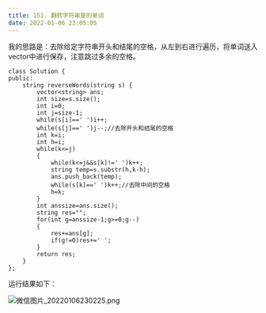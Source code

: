 ```yaml
---
title: 151. 翻转字符串里的单词
date: 2022-01-06 23:05:05
---
```

我的思路是：去除给定字符串开头和结尾的空格，从左到右进行遍历，将单词送入vector中进行保存，注意跳过多余的空格。

```
class Solution {
public:
    string reverseWords(string s) {
        vector<string> ans;
        int size=s.size();
        int i=0;
        int j=size-1;
        while(s[i]==' ')i++;
        while(s[j]==' ')j--;//去除开头和结尾的空格
        int k=i;
        int h=i;
        while(k<=j)
        {
            while(k<=j&&s[k]!=' ')k++;
            string temp=s.substr(h,k-h);
            ans.push_back(temp);
            while(s[k]==' ')k++;//去除中间的空格
            h=k;
        }
        int anssize=ans.size();
        string res="";
        for(int g=anssize-1;g>=0;g--)
        {
            res+=ans[g];
            if(g!=0)res+=' ';
        }
        return res;
    }
};
```

运行结果如下：


![微信图片_20220106230225.png](https://smartsignature-img.oss-cn-hongkong.aliyuncs.com/article/2022/01/06/185bfec34b7f122d3424d5d63fa3d3af.png)
